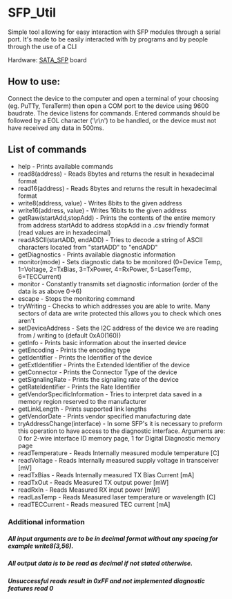 
# SFP_Util
Simple tool allowing for easy interaction with SFP modules through a serial port. It's made to be easily interacted with by programs and by people through the use of a CLI

Hardware: [SATA_SFP](https://github.com/sinara-hw/SATA_SFP) board

## How to use:

Connect the device to the computer and open a terminal of your choosing (eg. PuTTy, TeraTerm) then open a COM port to the device using 9600 baudrate. The device listens for commands.  Entered commands should be followed by a EOL character ('\r\n') to be handled, or the device must not have received any data in 500ms.

## List of commands
- help - Prints available commands
- read8(address)  - Reads 8bytes and returns the result in hexadecimal format
- read16(address) - Reads 8bytes and returns the result in hexadecimal format
- write8(address, value)  - Writes 8bits to the given address
- write16(address, value) - Writes 16bits to the given address
- getRaw(startAdd,stopAdd) - Prints the contents of the entire memory from address startAdd to address stopAdd in a .csv friendly format (read values are in hexadecimal)
- readASCII(startADD, endADD) - Tries to decode a string of ASCII characters located from "startADD" to "endADD"
- getDiagnostics - Prints available diagnostic information
- monitor(mode) - Sets diagnostic data to be monitored (0=Device Temp, 1=Voltage, 2=TxBias, 3=TxPower, 4=RxPower, 5=LaserTemp, 6=TECCurrent)
- monitor - Constantly transmits set diagnostic information (order of the data is as above 0->6)
- escape - Stops the monitoring command
- tryWriting - Checks to which addresses you are able to write. Many sectors of data are write protected this allows you to check which ones aren't
- setDeviceAddress - Sets the I2C address of the device we are reading from / writing to (default 0xA0(160))
- getInfo - Prints basic information about the inserted device
- getEncoding - Prints the encoding type
- getIdentifier - Prints the Identifier of the device
- getExtIdentifier - Prints the Extended Identifier of the device
- getConnector - Prints the Connector Type of the device
- getSignalingRate - Prints the signaling rate of the device
- getRateIdentifier - Prints the Rate Identifier
- getVendorSpecificInformation - Tries to interpret data saved in a memory region reserved to the manufacturer
- getLinkLength - Prints supported link lengths
- getVendorDate - Prints vendor specified manufacturing date
- tryAddressChange(interface) - In some SFP's it is necessary to preform this operation to have access to the diagnostic interface. Arguments are: 0 for 2-wire interface ID memory page, 1 for Digital Diagnostic memory page
- readTemperature - Reads Internally measured module temperature [C]
- readVoltage - Reads Internally measured supply voltage in transceiver [mV]
- readTxBias - Reads Internally measured TX Bias Current [mA]
- readTxOut - Reads Measured TX output power [mW]
- readRxIn - Reads Measured RX input power [mW]
- readLasTemp - Reads Measured laser temperature or wavelength [C]
- readTECCurrent - Reads measured TEC current [mA]



### Additional information
##### All input arguments are to be in decimal format without any spacing for example write8(3,56).
##### All output data is to be read as decimal if not stated otherwise.
##### Unsuccessful reads result in 0xFF and not implemented diagnostic features read 0

